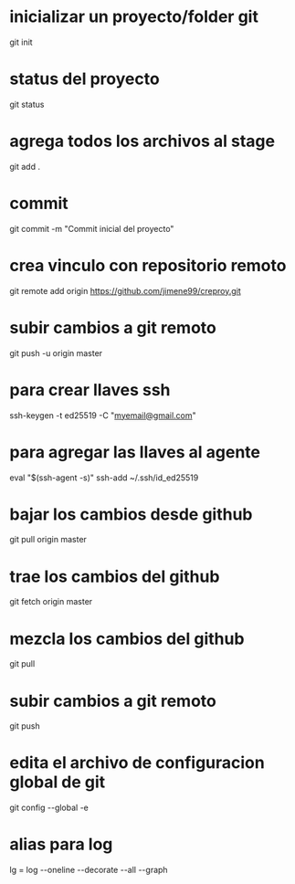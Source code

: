 
# inicializar un proyecto/folder git
git init

# status del proyecto
git status

# agrega todos los archivos al stage
git add .

# commit
git commit -m "Commit inicial del proyecto"


# crea vinculo con repositorio remoto
git remote add origin https://github.com/jimene99/creproy.git

# subir cambios a git remoto
git push -u origin master

# para crear llaves ssh
ssh-keygen -t ed25519 -C "myemail@gmail.com"

# para agregar las llaves al agente
eval "$(ssh-agent -s)"
ssh-add ~/.ssh/id_ed25519

# bajar los cambios desde github
git pull origin master

# trae los cambios del github
git fetch origin master

# mezcla los cambios del github
git pull

# subir cambios a git remoto
git push


# edita el archivo de configuracion global de git
git config --global -e

# alias para log
lg = log --oneline --decorate --all --graph

